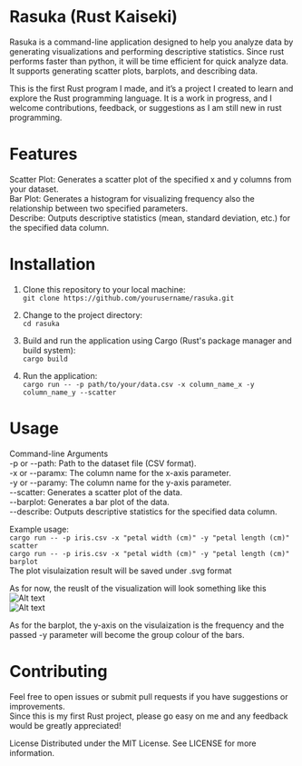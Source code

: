 # Rasuka (Rust Kaiseki)
Rasuka is a command-line application designed to help you analyze data by generating visualizations and performing descriptive statistics. Since rust performs faster than python, it will be time efficient for quick analyze data. It supports generating scatter plots, barplots, and describing data.

This is the first Rust program I made, and it’s a project I created to learn and explore the Rust programming language. 
It is a work in progress, and I welcome contributions, feedback, or suggestions as I am still new in rust programming. 

# Features
Scatter Plot: Generates a scatter plot of the specified x and y columns from your dataset. <br>
Bar Plot: Generates a histogram for visualizing frequency also the relationship between two specified parameters. <br>
Describe: Outputs descriptive statistics (mean, standard deviation, etc.) for the specified data column. <br>

# Installation
1. Clone this repository to your local machine:<br>
```git clone https://github.com/yourusername/rasuka.git```

2. Change to the project directory:<br>
```cd rasuka```

3. Build and run the application using Cargo (Rust's package manager and build system):<br>
```cargo build```

4. Run the application:<br>
```cargo run -- -p path/to/your/data.csv -x column_name_x -y column_name_y --scatter```

# Usage
Command-line Arguments<br>
-p or --path: Path to the dataset file (CSV format).<br>
-x or --paramx: The column name for the x-axis parameter.<br>
-y or --paramy: The column name for the y-axis parameter.<br>
--scatter: Generates a scatter plot of the data.<br>
--barplot: Generates a bar plot of the data.<br>
--describe: Outputs descriptive statistics for the specified data column.

Example usage:<br>
```cargo run -- -p iris.csv -x "petal width (cm)" -y "petal length (cm)" scatter```<br>
```cargo run -- -p iris.csv -x "petal width (cm)" -y "petal length (cm)" barplot```<br>
The plot visulaization result will be saved under .svg format<br>

As for now, the reuslt of the visualization will look something like this
![Alt text](example_result/iris-scatter.png)
<br>
![Alt text](example_result/iris-barplot.png)

As for the barplot, the y-axis on the visulaization is the frequency and the passed -y parameter will become the group colour of the bars. 

# Contributing
Feel free to open issues or submit pull requests if you have suggestions or improvements.<br>
Since this is my first Rust project, please go easy on me and any feedback would be greatly appreciated!

License
Distributed under the MIT License. See LICENSE for more information.
